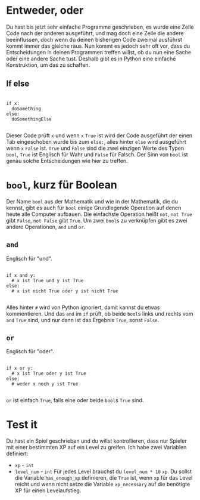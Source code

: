 # Entweder, oder
Du hast bis jetzt sehr einfache Programme geschrieben,
es wurde eine Zeile Code nach der anderen ausgeführt,
und mag doch eine Zeile die andere beeinflussen,
doch wenn du deinen bisherigen Code zweimal
ausführst kommt immer das gleiche raus.
Nun kommt es jedoch sehr oft vor, dass du
Entscheidungen in deinen Programmen treffen willst,
ob du nun eine Sache oder eine andere Sache tust.
Deshalb gibt es in Python eine einfache Konstruktion,
um das zu schaffen.

## If else
<pre>
  <code class="lang-python">
if x:
  doSomething
else:
  doSomethingElse
  </code>
</pre>
Dieser Code prüft `x` und wenn `x` `True` ist wird der Code
ausgeführt der einen Tab eingeschoben wurde bis zum
`else:`, alles hinter `else` wird ausgeführt wenn `x` `False` ist.
`True` und `False` sind die zwei einzigen Werte des Typen `bool`,
`True` ist Englisch für Wahr und `False` für Falsch.
Der Sinn von `bool` ist genau solche Entscheidungen wie hier zu treffen.

# `bool`, kurz für Boolean
Der Name `bool` aus der Mathematik und wie in der Mathematik, die du kennst,
gibt es auch für `bool` einige Grundlegende Operation auf denen heute alle
Computer aufbauen.
Die einfachste Operation heißt `not`, `not True` gibt `False`, `not False`
gibt `True`.
Um zwei `bool`s zu verknüpfen gibt es zwei andere Operationen,
`and` und `or`.
## `and`
Englisch für "und".
<pre>
  <code class="lang-python">
if x and y:
  # x ist True und y ist True
else:
  # x ist nicht True oder y ist nicht True
  </code>
</pre>
Alles hinter `#` wird von Python ignoriert, damit
kannst du etwas kommentieren. Und das `and` im
`if` prüft, ob beide `bool`s links und rechts vom `and`
`True` sind, und nur dann ist das Ergebnis `True`,
sonst `False`.
## `or`
Englisch für "oder".
<pre>
  <code class="lang-python">
if x or y:
  # x ist True oder y ist True
else:
  # weder x noch y ist True
  </code>
</pre>
`or` ist einfach `True`, falls eine oder beide `bool`s
`True` sind.

# Test it
Du hast ein Spiel geschrieben und du willst
kontrollieren, dass nur Spieler mit einer bestimmten XP
auf ein Level zu greifen. Ich habe zwei Variablen definiert:
- `xp` - `int`
- `level_num` - `int`
Für jedes Level brauchst du `level_num * 10` `xp`.
Du sollst die Variable `has_enough_xp` definieren, die `True` ist,
wenn `xp` für das Level reicht und wenn nicht setze die Variable
`xp_necessary` auf die benötigte XP für einen Levelaufstieg.
